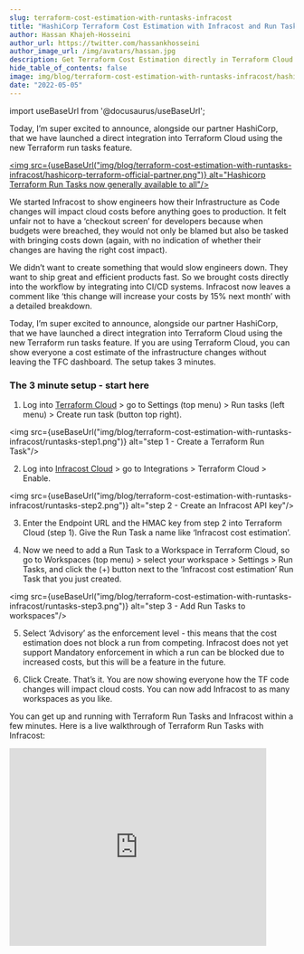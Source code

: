 ```yaml
---
slug: terraform-cost-estimation-with-runtasks-infracost
title: "HashiCorp Terraform Cost Estimation with Infracost and Run Tasks now GA"
author: Hassan Khajeh-Hosseini
author_url: https://twitter.com/hassankhosseini
author_image_url: /img/avatars/hassan.jpg
description: Get Terraform Cost Estimation directly in Terraform Cloud using Run Tasks with Infracost
hide_table_of_contents: false
image: img/blog/terraform-cost-estimation-with-runtasks-infracost/hashicorp-terraform-official-partner.png
date: "2022-05-05"
---
```


import useBaseUrl from '@docusaurus/useBaseUrl';

Today, I’m super excited to announce, alongside our partner HashiCorp, that we have launched a direct integration into Terraform Cloud using the new Terraform run tasks feature.


<!--truncate-->
<a href="/blog/terraform-cost-estimation-with-runtasks-infracost"><img src={useBaseUrl("img/blog/terraform-cost-estimation-with-runtasks-infracost/hashicorp-terraform-official-partner.png")} alt="Hashicorp Terraform Run Tasks now generally available to all"/></a>

We started Infracost to show engineers how their Infrastructure as Code changes will impact cloud costs before anything goes to production. It felt unfair not to have a ‘checkout screen’ for developers because when budgets were breached, they would not only be blamed but also be tasked with bringing costs down (again, with no indication of whether their changes are having the right cost impact).

We didn’t want to create something that would slow engineers down. They want to ship great and efficient products fast. So we brought costs directly into the workflow by integrating into CI/CD systems. Infracost now leaves a comment like ‘this change will increase your costs by 15% next month’ with a detailed breakdown.

Today, I’m super excited to announce, alongside our partner HashiCorp, that we have launched a direct integration into Terraform Cloud using the new Terraform run tasks feature. If you are using Terraform Cloud, you can show everyone a cost estimate of the infrastructure changes without leaving the TFC dashboard. The setup takes 3 minutes.

### The 3 minute setup - start here

1. Log into [Terraform Cloud](https://app.terraform.io) > go to Settings (top menu) > Run tasks (left menu) > Create run task (button top right).

<img src={useBaseUrl("img/blog/terraform-cost-estimation-with-runtasks-infracost/runtasks-step1.png")} alt="step 1 - Create a Terraform Run Task"/>

2. Log into [Infracost Cloud](https://dashboard.infracost.io/tfc-sign-up) > go to Integrations > Terraform Cloud > Enable.

<img src={useBaseUrl("img/blog/terraform-cost-estimation-with-runtasks-infracost/runtasks-step2.png")} alt="step 2 - Create an Infracost API key"/>

3. Enter the Endpoint URL and the HMAC key from step 2 into Terraform Cloud (step 1).  Give the Run Task a name like ‘Infracost cost estimation’.

4. Now we need to add a Run Task to a Workspace in Terraform Cloud, so go to Workspaces (top menu) > select your workspace > Settings > Run Tasks, and click the (+) button next to the ‘Infracost cost estimation’ Run Task that you just created.

<img src={useBaseUrl("img/blog/terraform-cost-estimation-with-runtasks-infracost/runtasks-step3.png")} alt="step 3 - Add Run Tasks to workspaces"/>

5. Select ‘Advisory’ as the enforcement level - this means that the cost estimation does not block a run from competing. Infracost does not yet support Mandatory enforcement in which a run can be blocked due to increased costs, but this will be a feature in the future.

6. Click Create. That’s it. You are now showing everyone how the TF code changes will impact cloud costs. You can now add Infracost to as many workspaces as you like.

You can get up and running with Terraform Run Tasks and Infracost within a few minutes. Here is a live walkthrough of Terraform Run Tasks with Infracost:

<iframe width="90%" height="350" src="https://www.youtube.com/embed/UVAadtvsYSk" title="YouTube video player" frameBorder={0} allow="accelerometer; autoplay; clipboard-write; encrypted-media; gyroscope; picture-in-picture" allowFullScreen={true}></iframe>
